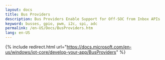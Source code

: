 ```yaml
---
layout: docs
title: Bus Providers
description: Bus Providers Enable Support for Off-SOC from Inbox APIs
keyword: busses, gpio, pwm, i2c, spi, adc
permalink: /en-US/Docs/BusProviders.htm
lang: en-US
---
```

{% include redirect.html url="https://docs.microsoft.com/en-us/windows/iot-core/develop-your-app/BusProviders" %}
